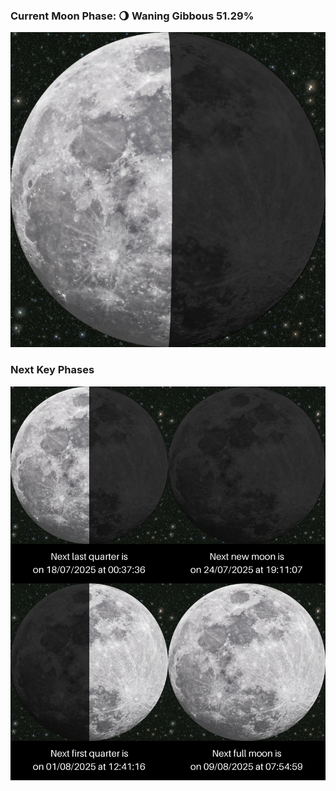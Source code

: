 ### Current Moon Phase: 🌖 Waning Gibbous 51.29%
![Moon Phase](moonphase.png)
### Next Key Phases
![Gallery](gallery.png)